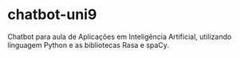 # chatbot-uni9
Chatbot para aula de Aplicações em Inteligência Artificial, utilizando linguagem Python e as bibliotecas Rasa e spaCy.
